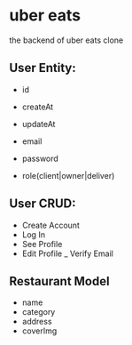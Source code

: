 # uber eats 

the backend of uber eats clone

## User Entity:
- id
- createAt
- updateAt

- email
- password
- role(client|owner|deliver)

## User CRUD:

- Create Account
- Log In
- See Profile
- Edit Profile
_ Verify Email

## Restaurant Model
- name
- category
- address
- coverImg

